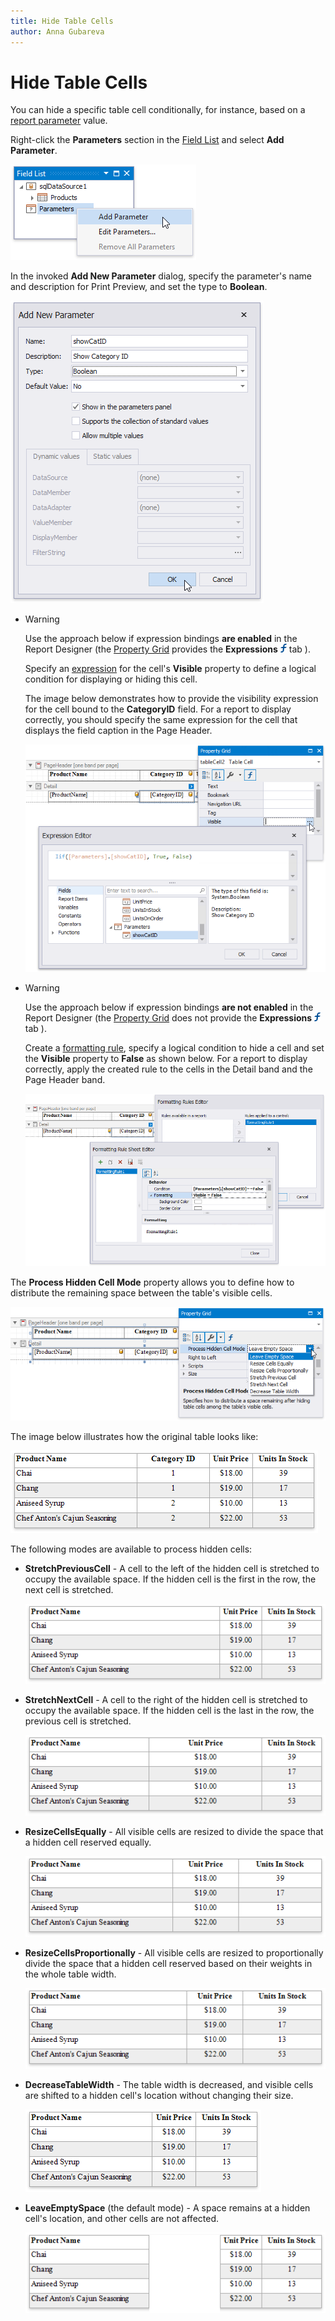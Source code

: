 ```yaml
---
title: Hide Table Cells
author: Anna Gubareva
---
```

# Hide Table Cells

You can hide a specific table cell conditionally, for instance, based on a [report parameter](../../shape-report-data/use-report-parameters.md) value.

Right-click the **Parameters** section in the [Field List](../../report-designer-tools/ui-panels/field-list.md) and select **Add Parameter**.

![](../../../../../images/eurd-win-create-parameter-to-hide-table-cells.png)

In the invoked **Add New Parameter** dialog, specify the parameter's name and description for Print Preview, and set the type to **Boolean**.

![](../../../../../images/eurd-win-parameter-settings-to-hide-table-cells.png)

* > [!Warning]
    > Use the approach below if expression bindings **are enabled** in the Report Designer (the [Property Grid](../../report-designer-tools/ui-panels/property-grid.md) provides the **Expressions** ![](../../../../../images/eurd-win-property-grid-expressions-icon.png) tab ).

    Specify an [expression](../../shape-report-data/shape-data-expression-bindings/conditionally-supress-controls.md) for the cell's **Visible** property to define a logical condition for displaying or hiding this cell.

    The image below demonstrates how to provide the visibility expression for the cell bound to the **CategoryID** field. For a report to display correctly, you should specify the same expression for the cell that displays the field caption in the Page Header.

    ![](../../../../../images/eurd-win-hide-table-cell-using-expression.png)

* > [!Warning]
    > Use the approach below if expression bindings **are not enabled** in the Report Designer (the [Property Grid](../../report-designer-tools/ui-panels/property-grid.md) does not provide the **Expressions** ![](../../../../../images/eurd-win-property-grid-expressions-icon.png) tab ).

    Create a [formatting rule](../../shape-report-data/shape-data-data-bindings/conditionally-supress-controls.md), specify a logical condition to hide a cell and set the **Visible** property to **False** as shown below. For a report to display correctly, apply the created rule to the cells in the Detail band and the Page Header band.

    ![](../../../../../images/eurd-win-hide-table-cell-using-formatting-rule.png)

The **Process Hidden Cell Mode** property allows you to define how to distribute the remaining space between the table's visible cells.

![](../../../../../images/eurd-win-table-process-hidden-cell-mode.png)

The image below illustrates how the original table looks like:

![](../../../../../images/eurd-win-table-hidden-cell-mode-initial-layout.png)

The following modes are available to process hidden cells:

* **StretchPreviousCell** - A cell to the left of the hidden cell is stretched to occupy the available space. If the hidden cell is the first in the row, the next cell is stretched.

    ![](../../../../../images/eurd-win-table-hidden-cell-mode-stretch-previous-cell.png)

* **StretchNextCell** - A cell to the right of the hidden cell is stretched to occupy the available space. If the hidden cell is the last in the row, the previous cell is stretched.

    ![](../../../../../images/eurd-win-table-hidden-cell-mode-stretch-next-cell.png)

* **ResizeCellsEqually** - All visible cells are resized to divide the space that a hidden cell reserved equally.

    ![](../../../../../images/eurd-win-table-hidden-cell-mode-resize-cells-equally.png)

* **ResizeCellsProportionally** - All visible cells are resized to proportionally divide the space that a hidden cell reserved based on their weights in the whole table width.

    ![](../../../../../images/eurd-win-table-hidden-cell-mode-resize-cells-proportionally.png)

* **DecreaseTableWidth** - The table width is decreased, and visible cells are shifted to a hidden cell's location without changing their size.

    ![](../../../../../images/eurd-win-table-hidden-cell-mode-descrease-table-width.png)

* **LeaveEmptySpace** (the default mode) - A space remains at a hidden cell's location, and other cells are not affected.

    ![](../../../../../images/eurd-win-table-hidden-cell-mode-leave-empty-space.png)

